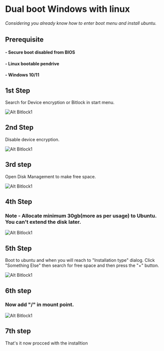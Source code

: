 # Dual boot Windows with linux

###### Considering you already know how to enter boot menu and install ubuntu.

## Prerequisite
#### - Secure boot disabled from BIOS
#### - Linux bootable pendrive
#### - Windows 10/11


## 1st Step
Search for Device encryption or Bitlock in start menu.

![Alt Bitlock1](https://cdn.discordapp.com/attachments/943148939719376896/1024959503915040778/Screenshot_1.png)

## 2nd Step
Disable device encryption.

![Alt Bitlock1](https://media.discordapp.net/attachments/943148939719376896/1024959504443527208/Screenshot_2.png?width=1109&height=624)

## 3rd step
Open Disk Management to make free space.

![Alt Bitlock1](https://media.discordapp.net/attachments/943148939719376896/1024959505383038986/Screenshot_4.png?width=1109&height=624)

## 4th Step

### Note - Allocate minimum 30gb(more as per usage) to Ubuntu. You can't extend the disk later.

![Alt Bitlock1](https://media.discordapp.net/attachments/943148939719376896/1024959505815060500/Screenshot_5.png?width=1109&height=624)

## 5th Step
Boot to ubuntu and when you will reach to "Installation type" dialog.
Click "Something Else" then search for free space and then press the "+" button.

![Alt Bitlock1](https://media.discordapp.net/attachments/943148939719376896/1024959628158709850/ubt_2.png)

## 6th step

### Now add "/" in mount point.
![Alt Bitlock1](https://media.discordapp.net/attachments/943148939719376896/1024959544746594394/ubt_1.png)

## 7th step
That's it now procced with the installtion
